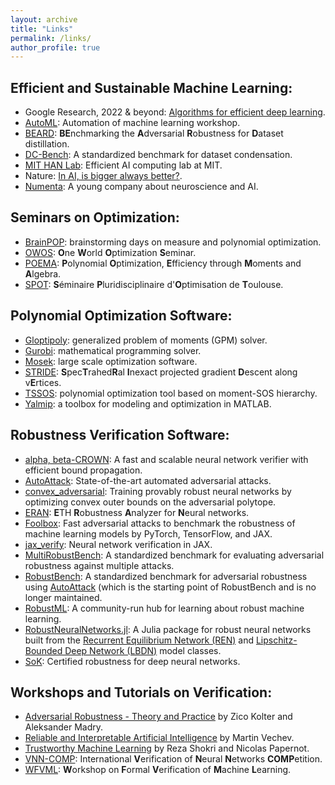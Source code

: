 ```yaml
---
layout: archive
title: "Links"
permalink: /links/
author_profile: true
---
```


Efficient and Sustainable Machine Learning:
---
* Google Research, 2022 & beyond: [Algorithms for efficient deep learning](https://ai.googleblog.com/2023/02/google-research-2022-beyond-algorithms.html).
* [AutoML](https://www.automl.org/): Automation of machine learning workshop.
* [BEARD](https://beard-leaderboard.github.io/): **BE**nchmarking the **A**dversarial **R**obustness for **D**ataset distillation.
* [DC-Bench](https://dc-bench.github.io/): A standardized benchmark for dataset condensation.
* [MIT HAN Lab](https://hanlab.mit.edu/): Efficient AI computing lab at MIT.
* Nature: [In AI, is bigger always better?](https://www.nature.com/articles/d41586-023-00641-w).
* [Numenta](https://www.numenta.com/): A young company about neuroscience and AI.

Seminars on Optimization:
---
* [BrainPOP](https://homepages.laas.fr/vmagron/brainpop.html): brainstorming days on measure and polynomial optimization.
* [OWOS](https://owos.univie.ac.at/): **O**ne **W**orld **O**ptimization **S**eminar.
* [POEMA](http://poema-network.eu/index.php): **P**olynomial **O**ptimization, **E**fficiency through **M**oments and **A**lgebra.
* [SPOT](https://perso.math.univ-toulouse.fr/spot/): **S**éminaire **P**luridisciplinaire d'**O**ptimisation de **T**oulouse.

Polynomial Optimization Software:
---
* [Gloptipoly](https://homepages.laas.fr/henrion/software/gloptipoly3/): generalized problem of moments (GPM) solver.
* [Gurobi](https://www.gurobi.com/): mathematical programming solver.
* [Mosek](https://www.mosek.com/): large scale optimization software.
* [STRIDE](https://github.com/MIT-SPARK/STRIDE): **S**pec**T**rahed**R**al **I**nexact projected gradient **D**escent along v**E**rtices.
* [TSSOS](https://github.com/wangjie212/TSSOS): polynomial optimization tool based on moment-SOS hierarchy.
* [Yalmip](https://yalmip.github.io/): a toolbox for modeling and optimization in MATLAB.

Robustness Verification Software:
---
* [alpha, beta-CROWN](https://github.com/huanzhang12/alpha-beta-CROWN): A fast and scalable neural network verifier with efficient bound propagation.
* [AutoAttack](https://github.com/fra31/auto-attack): State-of-the-art automated adversarial attacks.
* [convex_adversarial](https://github.com/locuslab/convex_adversarial): Training provably robust neural networks by optimizing convex outer bounds on the adversarial polytope.
* [ERAN](https://github.com/eth-sri/eran): **E**TH **R**obustness **A**nalyzer for **N**eural networks.
* [Foolbox](https://github.com/bethgelab/foolbox): Fast adversarial attacks to benchmark the robustness of machine learning models by PyTorch, TensorFlow, and JAX.
* [jax_verify](https://github.com/deepmind/jax_verify): Neural network verification in JAX.
* [MultiRobustBench](https://multirobustbench.github.io/): A standardized benchmark for evaluating adversarial robustness against multiple attacks.
* [RobustBench](https://robustbench.github.io/): A standardized benchmark for adversarial robustness using [AutoAttack](https://github.com/fra31/auto-attack) (which is the starting point of RobustBench and is no longer maintained.
* [RobustML](https://www.robust-ml.org/): A community-run hub for learning about robust machine learning.
* [RobustNeuralNetworks.jl](https://github.com/acfr/RobustNeuralNetworks.jl): A Julia package for robust neural networks built from the [Recurrent Equilibrium Network (REN)](https://arxiv.org/abs/2104.05942) and [Lipschitz-Bounded Deep Network (LBDN)](https://arxiv.org/abs/2301.11526) model classes.
* [SoK](https://sokcertifiedrobustness.github.io/): Certified robustness for deep neural networks.

Workshops and Tutorials on Verification:
---
* [Adversarial Robustness - Theory and Practice](https://adversarial-ml-tutorial.org/) by Zico Kolter and Aleksander Madry.
* [Reliable and Interpretable Artificial Intelligence](https://www.sri.inf.ethz.ch/teaching/riai2020) by Martin Vechev.
* [Trustworthy Machine Learning](https://trustworthy-machine-learning.github.io/) by Reza Shokri and Nicolas Papernot.
* [VNN-COMP](https://sites.google.com/view/vnn19/home): International **V**erification of **N**eural **N**etworks **COMP**etition.
* [WFVML](https://www.ml-verification.com/): **W**orkshop on **F**ormal **V**erification of **M**achine **L**earning.